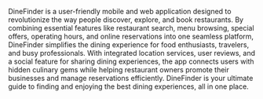 DineFinder is a user-friendly mobile and web application designed to revolutionize the way people discover, explore, and book restaurants. By combining essential features like restaurant search, menu browsing, special offers, operating hours, and online reservations into one seamless platform, DineFinder simplifies the dining experience for food enthusiasts, travelers, and busy professionals. With integrated location services, user reviews, and a social feature for sharing dining experiences, the app connects users with hidden culinary gems while helping restaurant owners promote their businesses and manage reservations efficiently. DineFinder is your ultimate guide to finding and enjoying the best dining experiences, all in one place.
